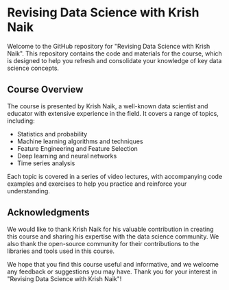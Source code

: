 # Revising Data Science with Krish Naik

Welcome to the GitHub repository for "Revising Data Science with Krish Naik". This repository contains the code and materials for the course, which is designed to help you refresh and consolidate your knowledge of key data science concepts.

## Course Overview

The course is presented by Krish Naik, a well-known data scientist and educator with extensive experience in the field. It covers a range of topics, including:

- Statistics and probability
- Machine learning algorithms and techniques
- Feature Engineering and Feature Selection
- Deep learning and neural networks
- Time series analysis

Each topic is covered in a series of video lectures, with accompanying code examples and exercises to help you practice and reinforce your understanding.

## Acknowledgments

We would like to thank Krish Naik for his valuable contribution in creating this course and sharing his expertise with the data science community. We also thank the open-source community for their contributions to the libraries and tools used in this course.

We hope that you find this course useful and informative, and we welcome any feedback or suggestions you may have. Thank you for your interest in "Revising Data Science with Krish Naik"!

